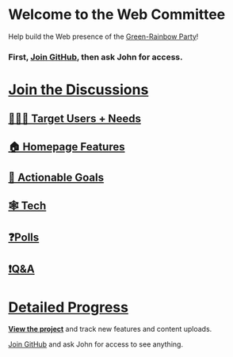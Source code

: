 # Welcome to the Web Committee

Help build the Web presence of the [Green-Rainbow Party][home]!

### First, [Join GitHub](https://github.com/signup), then ask John for access.

# [Join the Discussions](https://github.com/orgs/green-rainbow-org/discussions)

## [🧑‍🤝‍🧑 Target Users + Needs](https://github.com/orgs/green-rainbow-org/discussions/categories/1-target-users-needs)
## [🏠 Homepage Features](https://github.com/orgs/green-rainbow-org/discussions/categories/2-homepage-features)
## [🏁 Actionable Goals](https://github.com/orgs/green-rainbow-org/discussions/categories/actionable-goals)
## [🕸️ Tech](https://github.com/orgs/green-rainbow-org/discussions/categories/tech-committee)
## [❓Polls](https://github.com/orgs/green-rainbow-org/discussions/categories/vote-on-goals-and-features)
## [❗Q&A ](https://github.com/orgs/green-rainbow-org/discussions/categories/website-help-q-a)

# [Detailed Progress][view]

[**View the project**][view] and track new features and content uploads.

[Join GitHub](https://github.com/signup) and ask John for access to see anything.

[home]: https://green-rainbow.org
[view]: https://github.com/orgs/green-rainbow-org/projects/1/views/1
